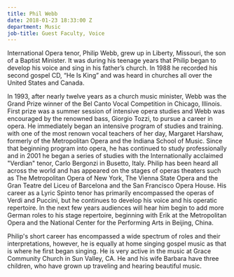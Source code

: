 ```yaml
---
title: Phil Webb
date: 2018-01-23 18:33:00 Z
department: Music
job-title: Guest Faculty, Voice
---
```


International Opera tenor, Philip Webb, grew up in Liberty, Missouri, the son of a Baptist Minister. It was during his teenage years that Philip began to develop his voice and sing in his father’s church. In 1988 he recorded his second gospel CD, “He Is King” and was heard in churches all over the United States and Canada.

In 1993, after nearly twelve years as a church music minister, Webb was the Grand Prize winner of the Bel Canto Vocal Competition in Chicago, Illinois. First prize was a summer session of intensive opera studies and Webb was encouraged by the renowned bass, Giorgio Tozzi, to pursue a career in opera. He immediately began an intensive program of studies and training. with one of the most renown vocal teachers of her day, Margaret Harshaw, formerly of the Metropolitan Opera and the Indiana School of Music. Since that beginning program into opera, he has continued to study professionally and in 2001 he began a series of studies with the Internationally acclaimed "Verdian" tenor, Carlo Bergonzi in Busetto, Italy. Philip has been heard all across the world and has appeared on the stages of operas theaters such as The Metropolitan Opera of New York, The Vienna State Opera and the Gran Teatre del Liceu of Barcelona and the San Francisco Opera House. His career as a Lyric Spinto tenor has primarily encompassed the operas of Verdi and Puccini, but he continues to develop his voice and his operatic repertoire. In the next few years audiences will hear him begin to add more German roles to his stage repertoire, beginning with Erik at the Metropolitan Opera and the National Center for the Performing Arts in Beijing, China.

Philip's short career has encompassed a wide spectrum of roles and their interpretations, however, he is equally at home singing gospel music as that is where he first began singing. He is very active in the music at Grace Community Church in Sun Valley, CA. He and his wife Barbara have three children, who have grown up traveling and hearing beautiful music.